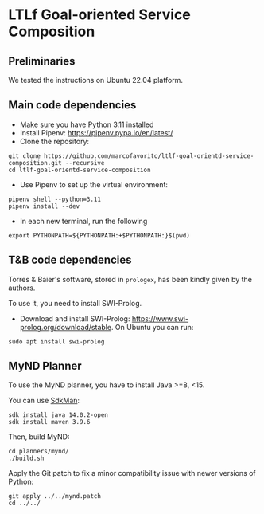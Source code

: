# LTLf Goal-oriented Service Composition

## Preliminaries

We tested the instructions on Ubuntu 22.04 platform.

## Main code dependencies

- Make sure you have Python 3.11 installed
- Install Pipenv: https://pipenv.pypa.io/en/latest/
- Clone the repository:
```
git clone https://github.com/marcofavorito/ltlf-goal-orientd-service-composition.git --recursive
cd ltlf-goal-orientd-service-composition
```

- Use Pipenv to set up the virtual environment:
```
pipenv shell --python=3.11
pipenv install --dev
```

- In each new terminal, run the following
```
export PYTHONPATH=${PYTHONPATH:+$PYTHONPATH:}$(pwd)
```

## T&B code dependencies

Torres & Baier's software, stored in `prologex`, has been kindly given by the authors.

To use it, you need to install SWI-Prolog.

- Download and install SWI-Prolog: https://www.swi-prolog.org/download/stable. 
  On Ubuntu you can run:
```
sudo apt install swi-prolog
```

## MyND Planner

To use the MyND planner, you have to install Java >=8, <15.

You can use [SdkMan](https://sdkman.io/):
```
sdk install java 14.0.2-open
sdk install maven 3.9.6
```

Then, build MyND:
```
cd planners/mynd/
./build.sh
```

Apply the Git patch to fix a minor compatibility issue with newer versions of Python:
```
git apply ../../mynd.patch
cd ../../
```

